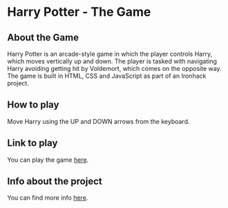 # Harry Potter - The Game


## About the Game

Harry Potter is an arcade-style game in which the player controls Harry, which moves vertically up and down. The player is tasked with navigating Harry avoiding getting hit by Voldemort, which comes on the opposite way. The game is built in HTML, CSS and JavaScript as part of an Ironhack project.

## How to play

Move Harry using the UP and DOWN arrows from the keyboard.

## Link to play
You can play the game [here](https://felipeborges1991.github.io/Projeto_Game/).

## Info about the project
You can find more info [here](https://slides.com/felipeborg/deck).
